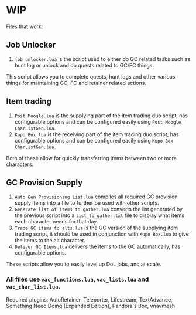 # WIP

Files that work:

## Job Unlocker
1. `job unlocker.lua` is the script used to either do GC related tasks such as hunt log or unlock and do quests related to GC/FC things.

This script allows you to complete quests, hunt logs and other various things for maintaining GC, FC and retainer related actions.

## Item trading
1. `Post Moogle.lua` is the supplying part of the item trading duo script, has configurable options and can be configured easily using `Post Moogle CharListGen.lua`.
2. `Kupo Box.lua` is the receiving part of the item trading duo script, has configurable options and can be configured easily using `Kupo Box CharListGen.lua`.

Both of these allow for quickly transferring items between two or more characters.

## GC Provision Supply
1. `Auto Gen Provisioning List.lua` compiles all required GC provision supply items into a file to further be used with other scripts.
2. `Generate list of items to gather.lua` converts the list generated by the previous script into a `list_to_gather.txt` file to display what items each character needs for that day.
3. `Trade GC items to alts.lua` is the GC version of the supplying item trading script, it should be used in conjunction with `Kupo Box.lua` to give the items to the alt character.
4. `Deliver GC Items.lua` delivers the items to the GC automatically, has configurable options.

These scripts allow you to easily level up DoL jobs, and at scale.

### All files use `vac_functions.lua`, `vac_lists.lua` and `vac_char_list.lua`.

Required plugins: AutoRetainer, Teleporter, Lifestream, TextAdvance, Something Need Doing (Expanded Edition), Pandora's Box, vnavmesh
